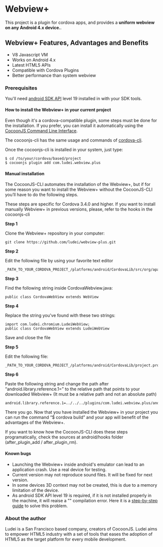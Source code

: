 # Webview+ #

This project is a plugin for cordova apps, and provides a **uniform webview on any Android 4.x device.**.

## Webview+ Features, Advantages and Benefits  ##

* V8 Javascript VM
* Works on Android 4.x
* Latest HTML5 APIs
* Compatible with Cordova Plugins
* Better performance than system webview

### Prerequisites ###
You'll need [android SDK API](http://developer.android.com/guide/topics/manifest/uses-sdk-element.html) level 19 installed in with your SDK tools.

#### How to install the Webview+ in your current project ####

Even though it's a cordova-compatible plugin, some steps must be done for the installation. If you prefer, you can install it automatically using the [CocoonJS Command Line Interface](https://github.com/ludei/cocoonjs-cli). 

The cocoonjs-cli has the same usage and commands of [cordova-cli](https://github.com/apache/cordova-cli#project-commands).

Once the cocoonjs-cli is installed in your system, just type:

```
$ cd /to/your/cordova/based/project
$ cocoonjs plugin add com.ludei.webview.plus
```

#### Manual installation  ####
The CocoonJS-CLI automates the installation of the Webview+, but if for some reason you want to install the Webview+ without the CocoonJS-CLI you’ll have to do the following steps.

These steps are specific for Cordova 3.4.0 and higher. If you want to install manually Webview+ in previous versions, please, refer to the hooks in the cocoonjs-cli

**Step 1**

Clone the Webview+ repository in your computer:

```
git clone https://github.com/ludei/webview-plus.git
```

**Step 2**

Edit the following file by using your favorite text editor

```
_PATH_TO_YOUR_CORDOVA_PROJECT_/platforms/android/CordovaLib/src/org/apache/cordova/CordovaWebview.java
```

**Step 3**

Find the following string inside CordovaWebview.java:

```
public class CordovaWebView extends WebView
```


**Step 4**

Replace the string you've found with these two strings:


```
import com.ludei.chromium.LudeiWebView;
public class CordovaWebView extends LudeiWebView 
```
Save and close the file

**Step 5**

Edit the following file:

```
_PATH_TO_YOUR_CORDOVA_PROJECT_/platforms/android/CordovaLib/project.properties
```

**Step 6**

Paste the following string and change the path after “android.library.reference.1=” to the relative path that points to your downloaded Webview+ (It must be a relative path and not an absolute path)

```
android.library.reference.1=../../../plugins/com.ludei.webview.plus/android
```


There you go. Now that you have installed the Webview+ in your project you can run the command “$ cordova build” and your app will benefit of the advantages of the Webview+.

If you want to know how the CocoonJS-CLI does these steps programatically, check the sources at android/hooks folder (after_plugin_add / after_plugin_rm).

#### Known bugs ####

* Launching the Webview+ inside android's emulator can lead to an application crash. Use a real device for testing.
* Current version may not reproduce sound files. It will be fixed for next version.
* In some devices 3D context may not be created, this is due to a memory limitation of the device.
* As android SDK API level 19 is required, if it is not installed properly in the machine, it will reaise a "" compilation error. Here it is a [step-by-step guide](https://github.com/ludei/cocoonjs-cli/wiki/How-to-solve-the-compilation-error:-%E2%80%9CUnable-to-resolve-project-target-'Google-Inc.:Google-APIs:19'%E2%80%9D) to solve this problem. 

### About the author ###

Ludei is a San Francisco based company, creators of CocoonJS. Ludei aims to empower HTML5 industry with a set of tools that eases the adoption of HTML5 as the target platform for every mobile development.
